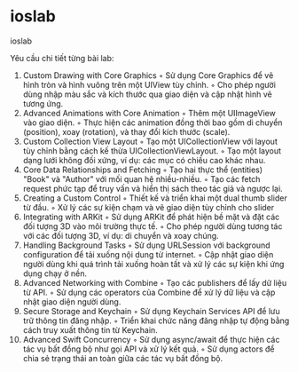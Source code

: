 # ioslab
ioslab

Yêu cầu chi tiết từng bài lab:
1. Custom Drawing with Core Graphics
◦ Sử dụng Core Graphics để vẽ hình tròn và hình vuông trên một UIView tùy chỉnh.
◦ Cho phép người dùng nhập màu sắc và kích thước qua giao diện và cập nhật hình vẽ
tương ứng.
2. Advanced Animations with Core Animation
◦ Thêm một UIImageView vào giao diện.
◦ Thực hiện các animation đồng thời bao gồm di chuyển (position), xoay (rotation), và thay
đổi kích thước (scale).
3. Custom Collection View Layout
◦ Tạo một UICollectionView với layout tùy chỉnh bằng cách kế thừa UICollectionViewLayout.
◦ Tạo một layout dạng lưới không đối xứng, ví dụ: các mục có chiều cao khác nhau.
4. Core Data Relationships and Fetching
◦ Tạo hai thực thể (entities) "Book" và "Author" với mối quan hệ nhiều-nhiều.
◦ Tạo các fetch request phức tạp để truy vấn và hiển thị sách theo tác giả và ngược lại.
5. Creating a Custom Control
◦ Thiết kế và triển khai một dual thumb slider từ đầu.
◦ Xử lý các sự kiện chạm và vẽ giao diện tùy chỉnh cho slider
6. Integrating with ARKit
◦ Sử dụng ARKit để phát hiện bề mặt và đặt các đối tượng 3D vào môi trường thực tế.
◦ Cho phép người dùng tương tác với các đối tượng 3D, ví dụ: di chuyển và xoay chúng.
7. Handling Background Tasks
◦ Sử dụng URLSession với background configuration để tải xuống nội dung từ internet.
◦ Cập nhật giao diện người dùng khi quá trình tải xuống hoàn tất và xử lý các sự kiện khi
ứng dụng chạy ở nền.
8. Advanced Networking with Combine
◦ Tạo các publishers để lấy dữ liệu từ API.
◦ Sử dụng các operators của Combine để xử lý dữ liệu và cập nhật giao diện người dùng.
9. Secure Storage and Keychain
◦ Sử dụng Keychain Services API để lưu trữ thông tin đăng nhập.
◦ Triển khai chức năng đăng nhập tự động bằng cách truy xuất thông tin từ Keychain.
10. Advanced Swift Concurrency
◦ Sử dụng async/await để thực hiện các tác vụ bất đồng bộ như gọi API và xử lý kết quả.
◦ Sử dụng actors để chia sẻ trạng thái an toàn giữa các tác vụ bất đồng bộ.

